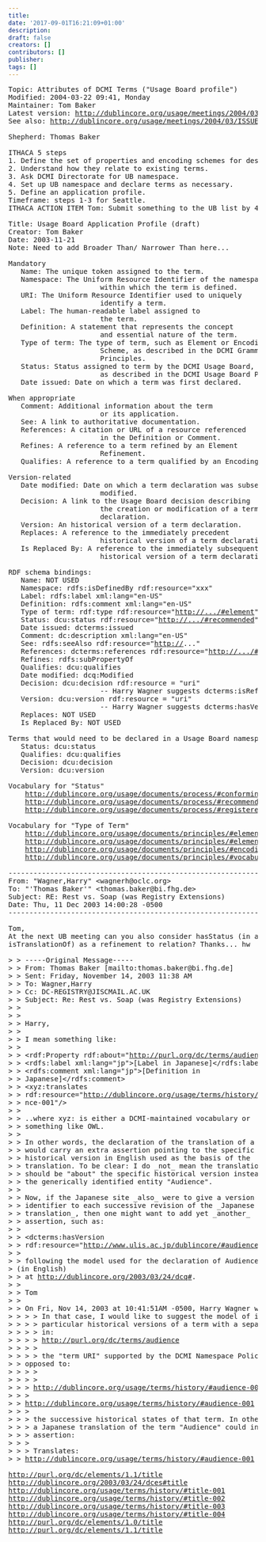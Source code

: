 ```yaml
---
title: 
date: '2017-09-01T16:21:09+01:00'
description: 
draft: false
creators: []
contributors: []
publisher: 
tags: []
---
```


<pre>
Topic: Attributes of DCMI Terms ("Usage Board profile")
Modified: 2004-03-22 09:41, Monday
Maintainer: Tom Baker
Latest version: <a href="/usage/meetings/2004/03/ISSUES/profiles-usage/">http://dublincore.org/usage/meetings/2004/03/ISSUES/profiles-usage/</a>
See also: <a href="/usage/meetings/2004/03/ISSUES/">http://dublincore.org/usage/meetings/2004/03/ISSUES/</a>

Shepherd: Thomas Baker

ITHACA 5 steps
1. Define the set of properties and encoding schemes for describing terms.
2. Understand how they relate to existing terms.
3. Ask DCMI Directorate for UB namespace.
4. Set up UB namespace and declare terms as necessary.
5. Define an application profile.
Timeframe: steps 1-3 for Seattle.
ITHACA ACTION ITEM Tom: Submit something to the UB list by 4 July 2003.

Title: Usage Board Application Profile (draft)
Creator: Tom Baker
Date: 2003-11-21
Note: Need to add Broader Than/ Narrower Than here...

Mandatory
   Name: The unique token assigned to the term.
   Namespace: The Uniform Resource Identifier of the namespace 
                      within which the term is defined.
   URI: The Uniform Resource Identifier used to uniquely
                      identify a term.
   Label: The human-readable label assigned to
                      the term.
   Definition: A statement that represents the concept
                      and essential nature of the term.
   Type of term: The type of term, such as Element or Encoding
                      Scheme, as described in the DCMI Grammatical
                      Principles.
   Status: Status assigned to term by the DCMI Usage Board, 
                      as described in the DCMI Usage Board Process.
   Date issued: Date on which a term was first declared.

When appropriate
   Comment: Additional information about the term
                      or its application.
   See: A link to authoritative documentation.
   References: A citation or URL of a resource referenced 
                      in the Definition or Comment.
   Refines: A reference to a term refined by an Element 
                      Refinement.
   Qualifies: A reference to a term qualified by an Encoding

Version-related
   Date modified: Date on which a term declaration was subsequently 
                      modified.
   Decision: A link to the Usage Board decision describing
                      the creation or modification of a term
                      declaration.
   Version: An historical version of a term declaration.
   Replaces: A reference to the immediately precedent
                      historical version of a term declaration.
   Is Replaced By: A reference to the immediately subsequent 
                      historical version of a term declaration.

RDF schema bindings:
   Name: NOT USED
   Namespace: rdfs:isDefinedBy rdf:resource="xxx"
   Label: rdfs:label xml:lang="en-US"
   Definition: rdfs:comment xml:lang="en-US"
   Type of term: rdf:type rdf:resource="<a href="http://.../#element">http://.../#element</a>"
   Status: dcu:status rdf:resource="<a href="http://.../#recommended">http://.../#recommended</a>"
   Date issued: dcterms:issued
   Comment: dc:description xml:lang="en-US"
   See: rdfs:seeAlso rdf:resource="<a href="http://">http://</a>..."
   References: dcterms:references rdf:resource="<a href="http://.../#W3CDTF">http://.../#W3CDTF</a>"
   Refines: rdfs:subPropertyOf
   Qualifies: dcu:qualifies
   Date modified: dcq:Modified
   Decision: dcu:decision rdf:resource = "uri"
                      -- Harry Wagner suggests dcterms:isReferenceBy
   Version: dcu:version rdf:resource = "uri"
                      -- Harry Wagner suggests dcterms:hasVersion
   Replaces: NOT USED
   Is Replaced By: NOT USED

Terms that would need to be declared in a Usage Board namespace:
   Status: dcu:status         
   Qualifies: dcu:qualifies
   Decision: dcu:decision       
   Version: dcu:version        

Vocabulary for "Status"
    <a href="/usage/documents/process/#conforming">http://dublincore.org/usage/documents/process/#conforming</a>
    <a href="/usage/documents/process/#recommended">http://dublincore.org/usage/documents/process/#recommended</a>
    <a href="/usage/documents/process/#registered">http://dublincore.org/usage/documents/process/#registered</a>

Vocabulary for "Type of Term"
    <a href="/usage/documents/principles/#element-refinement">http://dublincore.org/usage/documents/principles/#element-refinement</a>
    <a href="/usage/documents/principles/#element">http://dublincore.org/usage/documents/principles/#element</a>
    <a href="/usage/documents/principles/#encoding-scheme">http://dublincore.org/usage/documents/principles/#encoding-scheme</a>
    <a href="/usage/documents/principles/#vocabulary-term">http://dublincore.org/usage/documents/principles/#vocabulary-term</a>

------------------------------------------------------------------------
From: "Wagner,Harry" &lt;wagnerh@oclc.org&gt;
To: "'Thomas Baker'" &lt;thomas.baker@bi.fhg.de&gt;
Subject: RE: Rest vs. Soap (was Registry Extensions)
Date: Thu, 11 Dec 2003 14:00:28 -0500
------------------------------------------------------------------------

Tom,
At the next UB meeting can you also consider hasStatus (in addition to
isTranslationOf) as a refinement to relation? Thanks... hw

&gt; &gt; -----Original Message-----
&gt; &gt; From: Thomas Baker [mailto:thomas.baker@bi.fhg.de]
&gt; &gt; Sent: Friday, November 14, 2003 11:38 AM
&gt; &gt; To: Wagner,Harry
&gt; &gt; Cc: DC-REGISTRY@JISCMAIL.AC.UK
&gt; &gt; Subject: Re: Rest vs. Soap (was Registry Extensions)
&gt; &gt; 
&gt; &gt; 
&gt; &gt; Harry,
&gt; &gt; 
&gt; &gt; I mean something like:
&gt; &gt; 
&gt; &gt; &lt;rdf:Property rdf:about="<a href="http://purl.org/dc/terms/audience">http://purl.org/dc/terms/audience</a>"&gt;
&gt; &gt; &lt;rdfs:label xml:lang="jp"&gt;[Label in Japanese]&lt;/rdfs:label&gt;
&gt; &gt; &lt;rdfs:comment xml:lang="jp"&gt;[Definition in 
&gt; &gt; Japanese]&lt;/rdfs:comment&gt;
&gt; &gt; &lt;xyz:translates 
&gt; &gt; rdf:resource="<a href="/usage/terms/history/#audie">http://dublincore.org/usage/terms/history/#audie</a>
&gt; &gt; nce-001"/&gt;
&gt; &gt; 
&gt; &gt; ..where xyz: is either a DCMI-maintained vocabulary or
&gt; &gt; something like OWL.
&gt; &gt; 
&gt; &gt; In other words, the declaration of the translation of a term
&gt; &gt; would carry an extra assertion pointing to the specific
&gt; &gt; historical version in English used as the basis of the
&gt; &gt; translation. To be clear: I do _not_ mean the translation
&gt; &gt; should be "about" the specific historical version instead of
&gt; &gt; the generically identified entity "Audience".
&gt; &gt; 
&gt; &gt; Now, if the Japanese site _also_ were to give a version
&gt; &gt; identifier to each successive revision of the _Japanese
&gt; &gt; translation_, then one might want to add yet _another_
&gt; &gt; assertion, such as:
&gt; &gt; 
&gt; &gt; &lt;dcterms:hasVersion 
&gt; &gt; rdf:resource="<a href="http://www.ulis.ac.jp/dublincore/#audience-jp-001">http://www.ulis.ac.jp/dublincore/#audience-jp-001</a>"
&gt; &gt; 
&gt; &gt; following the model used for the declaration of Audience 
&gt; (in English) 
&gt; &gt; at <a href="/2003/03/24/dcq#">http://dublincore.org/2003/03/24/dcq#</a>.
&gt; &gt; 
&gt; &gt; Tom
&gt; &gt; 
&gt; &gt; On Fri, Nov 14, 2003 at 10:41:51AM -0500, Harry Wagner wrote:
&gt; &gt; &gt; &gt; In that case, I would like to suggest the model of identifying
&gt; &gt; &gt; &gt; particular historical versions of a term with a separate URI, as
&gt; &gt; &gt; &gt; in:
&gt; &gt; &gt; &gt; <a href="http://purl.org/dc/terms/audience">http://purl.org/dc/terms/audience</a>
&gt; &gt; &gt; &gt;
&gt; &gt; &gt; &gt; the "term URI" supported by the DCMI Namespace Policy, as 
&gt; &gt; opposed to:
&gt; &gt; &gt; &gt;
&gt; &gt; &gt; &gt;
&gt; &gt; &gt; <a href="/usage/terms/history/#audience-002">http://dublincore.org/usage/terms/history/#audience-002</a>
&gt; &gt; &gt;                 
&gt; &gt; <a href="/usage/terms/history/#audience-001">http://dublincore.org/usage/terms/history/#audience-001</a>
&gt; &gt; &gt; 
&gt; &gt; &gt; the successive historical states of that term. In other words,
&gt; &gt; &gt; a Japanese translation of the term "Audience" could include the
&gt; &gt; &gt; assertion:
&gt; &gt; &gt; 
&gt; &gt; &gt; Translates: 
&gt; &gt; <a href="/usage/terms/history/#audience-001">http://dublincore.org/usage/terms/history/#audience-001</a>

<a href="http://purl.org/dc/elements/1.1/title">http://purl.org/dc/elements/1.1/title</a>
<a href="/2003/03/24/dces#title">http://dublincore.org/2003/03/24/dces#title</a>
<a href="/usage/terms/history/#title-001">http://dublincore.org/usage/terms/history/#title-001</a>
<a href="/usage/terms/history/#title-002">http://dublincore.org/usage/terms/history/#title-002</a>
<a href="/usage/terms/history/#title-003">http://dublincore.org/usage/terms/history/#title-003</a>
<a href="/usage/terms/history/#title-004">http://dublincore.org/usage/terms/history/#title-004</a>
<a href="http://purl.org/dc/elements/1.0/title">http://purl.org/dc/elements/1.0/title</a>
<a href="http://purl.org/dc/elements/1.1/title">http://purl.org/dc/elements/1.1/title</a>

</pre>
